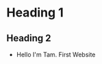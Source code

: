 <!-- Này gọi là Markdown
Bạn dùng 1 số cú pháp đơn giản để chèn ảnh, tạo heading, list,... nói chung là 1 cái text document đc hiển thị đẹp đẹp, dùng để quảng bá
 người khác vào sẽ thấy các code và phần readme bên dưới. Vừa để giới thiệu vừa là cách để chỉ chạy project...-->
# Heading 1
## Heading 2
* Hello I'm Tam. First Website
